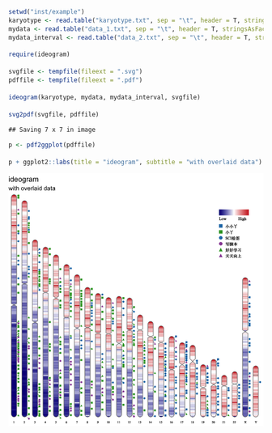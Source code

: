 <!-- README.md is generated from README.Rmd. Please edit that file -->
``` r
setwd("inst/example")
karyotype <- read.table("karyotype.txt", sep = "\t", header = T, stringsAsFactors = F)
mydata <- read.table("data_1.txt", sep = "\t", header = T, stringsAsFactors = F)
mydata_interval <- read.table("data_2.txt", sep = "\t", header = T, stringsAsFactors = F)

require(ideogram)

svgfile <- tempfile(fileext = ".svg")
pdffile <- tempfile(fileext = ".pdf")

ideogram(karyotype, mydata, mydata_interval, svgfile)

svg2pdf(svgfile, pdffile)
```

    ## Saving 7 x 7 in image

``` r
p <- pdf2ggplot(pdffile)

p + ggplot2::labs(title = "ideogram", subtitle = "with overlaid data")
```

![](README_files/figure-markdown_github/unnamed-chunk-1-1.png)
